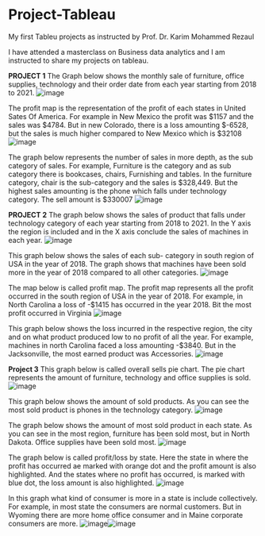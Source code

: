 # Project-Tableau
My first Tableu projects as instructed by Prof. Dr. Karim Mohammed Rezaul

I have attended a masterclass on Business data analytics and I am instructed to share my projects on tableau.

**PROJECT 1**
The Graph below shows the monthly sale of furniture, office supplies, technology and their order date from each year starting from 2018 to 2021. 
![image](https://github.com/user-attachments/assets/14dda5ba-45b4-480e-ab43-03d58a1aabd4)

The profit map is the representation of the profit of each states in United Sates Of America. For example in New Mexico the profit was $1157 and the sales was $4784. But in new Colorado, there is a loss amounting $-6528, but the sales is much higher compared to New Mexico which is $32108
![image](https://github.com/user-attachments/assets/c6382585-7b28-4833-a6ae-e569516746c3)

The graph below represents the number of sales in more depth, as the sub category of sales. For example, Furniture is the category and as sub category there is bookcases, chairs, Furnishing and tables. In the furniture category, chair is the sub-category and the sales is $328,449. But the highest sales amounting is the phone which falls under technology category. The sell amount is $330007
![image](https://github.com/user-attachments/assets/610d640d-bc0f-4bc3-a7f8-f309849ff1cd)

**PROJECT 2**
The graph below shows the sales of product that falls under technology category of each year starting from 2018 to 2021. In the Y axis the region is included and in the X axis conclude the sales of machines in each year. 
![image](https://github.com/user-attachments/assets/640a517d-3baa-406a-ab86-07512313924d)

This graph below shows the sales of each sub- category in south region of USA in the year of 2018. The graph shows that machines have been sold more in the year of 2018 compared to all other categories. 
![image](https://github.com/user-attachments/assets/5e816a7f-210d-499a-8e39-36438f293cb9)

The map below is called profit map. The profit map represents all the profit occurred in the south region of USA in the year of 2018. For example, in North Carolina a loss of -$1415 has occurred in the year 2018. Bit the most profit occurred in Virginia 
![image](https://github.com/user-attachments/assets/590c0271-ff37-4bd2-a181-3d6d0b615240)

This graph below shows the loss incurred in the respective region, the city and on what product produced low to no profit of all the year. For example, machines in north Carolina faced a loss amounting -$3840. But in the Jacksonville, the most earned product was Accessories.
![image](https://github.com/user-attachments/assets/bb949740-e378-481a-b755-bc8f90c1d918)

**Project 3**
This graph below is called overall sells pie chart. The pie chart represents the amount of furniture, technology and office supplies is sold. 
![image](https://github.com/user-attachments/assets/9f960f40-f92d-4814-9b1f-18e21122ca58)

This graph below shows the amount of sold products. As you can see the most sold product is phones in the technology category.
![image](https://github.com/user-attachments/assets/6bd3c1da-f1ca-4c3d-9a0c-41830afe212e)

The graph below shows the amount of most sold product in each state.  As you can see in the most region, furniture has been sold most, but in North Dakota. Office supplies have been sold most.
![image](https://github.com/user-attachments/assets/7f46d05d-a067-4b01-a478-1a0970fe7f8d)

The graph below is called profit/loss by state. Here the state in where the profit has occurred ae marked with orange dot and the profit amount is also highlighted. And the states where no profit has occurred, is marked with blue dot, the loss amount is also highlighted. 
![image](https://github.com/user-attachments/assets/ebeb0dea-a5be-4055-a210-9c76936ca3c1)

In this graph what kind of consumer is more in a state is include collectively. For example, in most state the consumers are normal customers. But in Wyoming there are more home office consumer and in Maine corporate consumers are more.
![image](https://github.com/user-attachments/assets/9311a4cb-63db-43e7-9918-87ea22b015e3)![image](https://github.com/user-attachments/assets/591309ff-b003-4767-b73e-098344c41e34)

